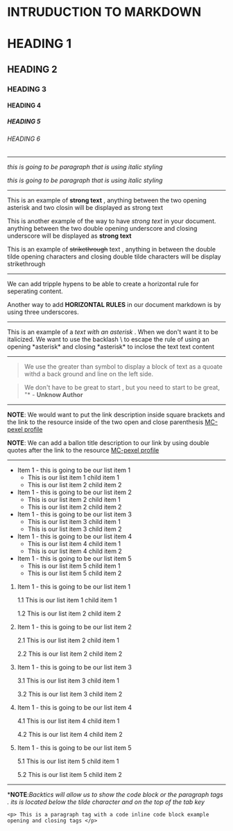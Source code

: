 #  INTRUDUCTION TO MARKDOWN

<!---->
# HEADING 1

## HEADING 2

### HEADING 3

#### HEADING 4

##### HEADING 5

###### HEADING 6

---

<!-- Italics-->

_this is going to be paragraph that is using italic styling_

*this is going to be paragraph that is using italic styling*

---

<!-- Strong-->

This is an example of  **strong text** , anything between the two opening asterisk and two closin will be displayed as strong text

This is another example of the way to have _strong text_ in your document. anything between the two double opening underscore and closing underscore will be displayed as __strong text__

<!--Strike Through-->

This is an example of ~~strikethrough~~ text , anything in between the double tilde opening characters and closing double tilde characters will be display strikethrough


---
<!--Horizontal Rule-->

We can add tripple hypens to be able to create a horizontal rule for seperating content.

Another way to add __HORIZONTAL RULES__ in our document markdown is by using three underscores.

---

<!-- Escape Character Rule using Backslash-->

This is an example of a *text with an asterisk* . When we don't want it to be italicized. We want to use the backlash \ to escape the rule of using an opening 
\*asterisk* and closing \*asterisk*  to inclose the text text content

---

<!-- Blockqoute Rule -->

> We use the greater than symbol to display a block of text as a quoate withd a back ground and line on the left side.

> We don't have to be great to start , but you need to start to be great, "* - __Unknow Author__

---

<!--Links Rule-->

**NOTE**: We would want to put the link description inside square brackets and the link to the resource inside of the two open and close parenthesis
[MC-pexel profile](https://www.pexels.com/@marco-marvilla-451554328/)


__NOTE__: We can add a ballon title description to our link by using double quotes after the link to the resource
[MC-pexel profile](https://www.pexels.com/@marco-marvilla-451554328/ "This is MC-pexel profile")

---

<!-- List item rules -->


<!-- UNODERLIST list -->

* Item 1 - this is going to be our list item 1
  *  This is our list item 1 child item 1
  *  This is our list item 2 child item 2
* Item 1 - this is going to be our list item 2
  *  This is our list item 2 child item 1
  *  This is our list item 2 child item 2
* Item 1 - this is going to be our list item 3
  *  This is our list item 3 child item 1
  *  This is our list item 3 child item 2
* Item 1 - this is going to be our list item 4
  *  This is our list item 4 child item 1
  *  This is our list item 4 child item 2
* Item 1 - this is going to be our list item 5
  *  This is our list item 5 child item 1
  *  This is our list item 5 child item 2


<!-- ORDER LIST -->
1. Item 1 - this is going to be our list item 1

    1.1  This is our list item 1 child item 1
  
    1.2  This is our list item 2 child item 2
  
2. Item 1 - this is going to be our list item 2

    2.1  This is our list item 2 child item 1
    
    2.2    This is our list item 2 child item 2
    
    
3. Item 1 - this is going to be our list item 3

   3.1  This is our list item 3 child item 1
    
   3.2    This is our list item 3 child item 2
     
4. Item 1 - this is going to be our list item 4

   4.1 This is our list item 4 child item 1
  
   4.2  This is our list item 4 child item 2
    
5. Item 1 - this is going to be our list item 5
 
   5.1  This is our list item 5 child item 1
    
   5.2  This is our list item 5 child item 2
   
 
---

<!-- Code block inline Example Rule-->

***NOTE**:*Backtics will allow us to show the code block or the paragraph tags . its is located below the tilde character and on the top of the tab key*

`<p> This is a paragraph tag with a code inline code block example opening and closing tags </p>`











